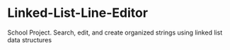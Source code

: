 # Linked-List-Line-Editor
School Project. Search, edit, and create organized strings using linked list data structures
